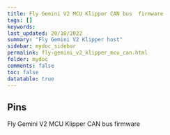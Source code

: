 ```yaml
---
title: Fly Gemini V2 MCU Klipper CAN bus  firmware
tags: []
keywords: 
last_updated: 20/10/2022
summary: "Fly Gemini V2 Klipper host"
sidebar: mydoc_sidebar
permalink: fly-gemini_v2_klipper_mcu_can.html
folder: mydoc
comments: false
toc: false
datatable: true
---
```

## Pins
Fly Gemini V2 MCU Klipper CAN bus firmware